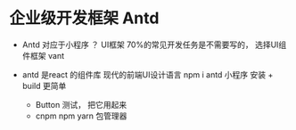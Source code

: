 # 企业级开发框架 Antd
- Antd 对应于小程序 ？
  UI框架  70%的常见开发任务是不需要写的， 选择UI组件框架
  vant

- antd 是react 的组件库 现代的前端UI设计语言 
  npm i antd   小程序 安装 + build 更简单
  - Button 测试， 把它用起来 
  - cnpm  npm yarn  包管理器
